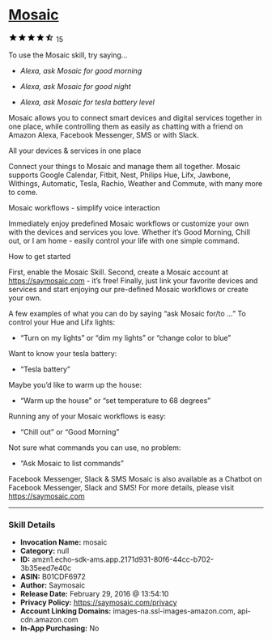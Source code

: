 # [Mosaic](http://alexa.amazon.com/#skills/amzn1.echo-sdk-ams.app.2171d931-80f6-44cc-b702-3b35eed7e40c)
![4.3 stars](../../images/ic_star_black_18dp_1x.png)![4.3 stars](../../images/ic_star_black_18dp_1x.png)![4.3 stars](../../images/ic_star_black_18dp_1x.png)![4.3 stars](../../images/ic_star_black_18dp_1x.png)![4.3 stars](../../images/ic_star_half_black_18dp_1x.png) 15

To use the Mosaic skill, try saying...

* *Alexa, ask Mosaic for good morning*

* *Alexa, ask Mosaic for good night*

* *Alexa, ask Mosaic for tesla battery level*

Mosaic allows you to connect smart devices and digital services together in one place, while controlling them as easily as chatting with a friend on Amazon Alexa, Facebook Messenger, SMS or with Slack.

All your devices & services in one place

Connect your things to Mosaic and manage them all together. Mosaic supports Google Calendar, Fitbit, Nest, Philips Hue, Lifx, Jawbone, Withings, Automatic, Tesla, Rachio, Weather and Commute, with many more to come.

Mosaic workflows - simplify voice interaction

Immediately enjoy predefined Mosaic workflows or customize your own with the devices and services you love. Whether it’s Good Morning, Chill out, or I am home - easily control your life with one simple command.

How to get started

First, enable the Mosaic Skill.
Second, create a Mosaic account at https://saymosaic.com - it’s free!
Finally, just link your favorite devices and services and start enjoying our pre-defined Mosaic workflows or create your own.

A few examples of what you can do by saying “ask Mosaic for/to …”
To control your Hue and Lifx lights: 
- “Turn on my lights” or “dim my lights” or “change color to blue”

Want to know your tesla battery:
- “Tesla battery”

Maybe you’d like to warm up the house:
- “Warm up the house” or “set temperature to 68 degrees”

Running any of your Mosaic workflows is easy:
- “Chill out” or “Good Morning”

Not sure what commands you can use, no problem:
- “Ask Mosaic to list commands”

Facebook Messenger, Slack & SMS
Mosaic is also available as a Chatbot on Facebook Messenger, Slack and SMS! For more details, please visit https://saymosaic.com

***

### Skill Details

* **Invocation Name:** mosaic
* **Category:** null
* **ID:** amzn1.echo-sdk-ams.app.2171d931-80f6-44cc-b702-3b35eed7e40c
* **ASIN:** B01CDF6972
* **Author:** Saymosaic
* **Release Date:** February 29, 2016 @ 13:54:10
* **Privacy Policy:** https://saymosaic.com/privacy
* **Account Linking Domains:** images-na.ssl-images-amazon.com, api-cdn.amazon.com
* **In-App Purchasing:** No
